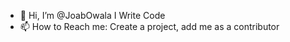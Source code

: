 - 👋 Hi, I’m @JoabOwala I Write Code
- 📫 How to Reach me: Create a project, add me as a contributor

<!---
JoabOwala/JoabOwala is a ✨ special ✨ repository because its `README.md` (this file) appears on your GitHub profile.
You can click the Preview link to take a look at your changes.
--->
